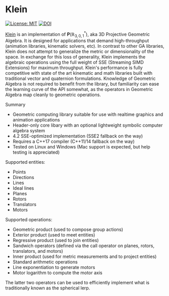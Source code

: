 # Klein

[![License: MIT](https://img.shields.io/badge/License-MIT-blueviolet.svg)](https://opensource.org/licenses/MIT)
[![DOI](https://zenodo.org/badge/236777729.svg)](https://zenodo.org/badge/latestdoi/236777729)

[Klein](https://github.com/jeremyong/Klein) is an implementation of $\mathbf{P}(\mathbb{R}^*_{3, 0, 1})$, aka 3D Projective Geometric Algebra.
It is designed for applications that demand high-throughput (animation libraries,
kinematic solvers, etc). In contrast to other GA libraries, Klein does not attempt to
generalize the metric or dimensionality of the space. In exchange for this loss of generality,
Klein implements the algebraic operations using the full weight of SSE (Streaming
SIMD Extensions) for maximum throughput. Klein's performance is fully competitive with state of the
art kinematic and math libraries built with traditional vector and quaternion formulations.
Knowledge of Geometric Algebra is not required to benefit from the library, but familiarity
can ease the learning curve of the API somewhat, as the operators in Geometric Algebra map
cleanly to geometric operations.

Summary

- Geometric computing library suitable for use with realtime graphics and animation applications
- Header-only core libary with an optional lightweight symbolic computer algebra system
- 4.2 SSE-optimized implementation (SSE2 fallback on the way)
- Requires a C++17 compiler (C++11/14 fallback on the way)
- Tested on Linux and Windows (Mac support is expected, but help testing is appreciated)

Supported entities:

- Points
- Directions
- Lines
- Ideal lines
- Planes
- Rotors
- Translators
- Motors

Supported operations:

- Geometric product (used to compose group actions)
- Exterior product (used to meet entities)
- Regressive product (used to join entities)
- Sandwich operators (defined via the call operator on planes, rotors, translators, and motors)
- Inner product (used for metric measurements and to project entities)
- Standard arithmetic operations
- Line exponentiation to generate motors
- Motor logarithm to compute the motor axis

The latter two operators can be used to efficiently implement what is traditionally
known as the spherical lerp.
